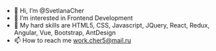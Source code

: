 

- 👋 Hi, I’m @SvetlanaCher
- 👀 I’m interested in Frontend Development
- 🌱 My hard skills are HTML5, CSS, Javascript, JQuery, React, Redux, Angular, Vue, Bootstrap, AntDesign 
- 📫 How to reach me work.cher5@mail.ru

<!---
SvetlanaCher/SvetlanaCher is a ✨ special ✨ repository because its `README.md` (this file) appears on your GitHub profile.
You can click the Preview link to take a look at your changes.
--->
